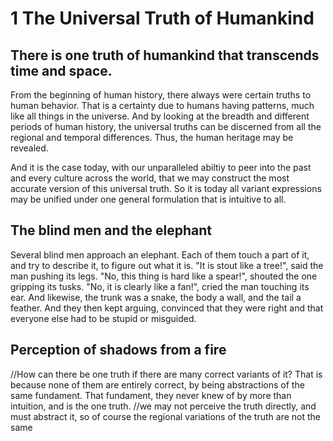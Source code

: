 # 1 The Universal Truth of Humankind

## There is one truth of humankind that transcends time and space. 

From the beginning of human history, there always were certain truths to human behavior. That is a certainty due to humans having patterns, much like all things in the universe. And by looking at the breadth and different periods of human history, the universal truths can be discerned from all the regional and temporal differences. Thus, the human heritage may be revealed.

And it is the case today, with our unparalleled abiltiy to peer into the past and every culture across the world, that we may construct the most accurate version of this universal truth. So it is today all variant expressions may be unified under one general formulation that is intuitive to all.

## The blind men and the elephant

Several blind men approach an elephant. Each of them touch a part of it, and try to describe it, to figure out what it is. "It is stout like a tree!", said the man pushing its legs. "No, this thing is hard like a spear!", shouted the one gripping its tusks. "No, it is clearly like a fan!", cried the man touching its ear. And likewise, the trunk was a snake, the body a wall, and the tail a feather. And they then kept arguing, convinced that they were right and that everyone else had to be stupid or misguided.

## Perception of shadows from a fire

//How can there be one truth if there are many correct variants of it? That is because none of them are entirely correct, by being abstractions of the same fundament. That fundament, they never knew of by more than intuition, and is the one truth.
//we may not perceive the truth directly, and must abstract it, so of course the regional variations of the truth are not the same